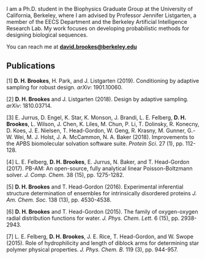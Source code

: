 
I am a Ph.D. student in the Biophysics Graduate Group at the University of California, Berkeley, where I am advised by Professor Jennifer Listgarten, a member of the EECS Department and the Berkeley Artificial Intelligence Research Lab. My work focuses on developing probabilistic methods for designing biological sequences.

You can reach me at **david.brookes@berkeley.edu**

## Publications

[1] **D. H. Brookes**, H. Park, and J. Listgarten (2019). Conditioning by adaptive sampling for robust design. *arXiv*: 1901.10060.

[2] **D. H. Brookes** and J. Listgarten (2018). Design by adaptive sampling. *arXiv*: 1810.03714.

[3] E. Jurrus, D. Engel, K. Star, K. Monson, J. Brandi, L. E. Felberg, **D. H. Brookes**, L. Wilson, J. Chen, K. Liles, M. Chun, P. Li, T. Dolinsky, R. Konecny, D. Koes, J. E. Nielsen, T. Head-Gordon, W. Geng, R. Krasny, M. Gunner, G.-W. Wei, M. J. Holst, J. A. McCammon, N. A. Baker (2018). Improvements to the APBS biomolecular solvation software suite. *Protein Sci*. 27 (1), pp. 112-128.

[4] L. E. Felberg, **D. H. Brookes**, E. Jurrus, N. Baker, and T. Head-Gordon (2017). PB-AM: An open-source, fully analytical linear Poisson-Boltzmann solver. *J. Comp. Chem.* 38 (15), pp. 1275-1282.

[5] **D. H. Brookes** and T. Head-Gordon (2016). Experimental inferential structure determination of ensembles for intrinsically disordered proteins *J. Am. Chem. Soc.* 138 (13), pp. 4530-4538.

[6] **D. H. Brookes** and T. Head-Gordon (2015). The family of oxygen-oxygen radial distribution functions for water. *J. Phys. Chem. Lett.* 6 (15), pp. 2938-2943.

[7] L. E. Felberg, **D. H. Brookes**, J. E. Rice, T. Head-Gordon, and W. Swope (2015). Role of hydrophilicity and length of diblock arms for determining star polymer physical properties. *J. Phys. Chem. B.* 119 (3), pp. 944-957.
